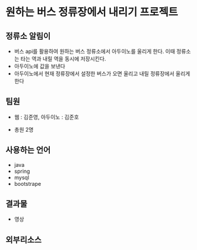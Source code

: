 # 원하는 버스 정류장에서 내리기 프로젝트

<h2>정류소 알림이</h2>

* 버스 api를 활용하여 원하는 버스 정류소에서 아두이노를 울리게 한다. 이때 정류소는 타는 역과 내릴 역을 동시에 저장시킨다.
* 아두이노에 값을 보낸다
* 아두이노에서 현재 정류장에서 설정한 버스가 오면 울리고 내릴 정류장에서 울리게 한다

<h2> 팀원</h2>

* 웹 : 김준영, 아두이노 : 김준호 

* 총원 2명

<h2>사용하는 언어</h2>

* java
* spring
* mysql
* bootstrape

<h2>결과물</h2>

* 영상

<h2>외부리소스</h2>

